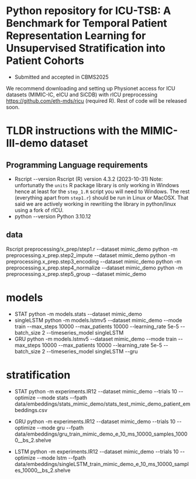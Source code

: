# Python  repository for ICU-TSB: A Benchmark for Temporal Patient Representation Learning for Unsupervised Stratification into Patient Cohorts 
-  Submitted and accepted in CBMS2025

We recommend downloading and setting up Physionet access for ICU datasets (MIMIC-IC, eICU and SiCDB) with rICU preprocessing https://github.com/eth-mds/ricu (required R). 
Rest of code will be released soon.


# TLDR instructions with the MIMIC-III-demo dataset
## Programming Language  requirements 
-  Rscript --version 
Rscript  (R) version 4.3.2 (2023-10-31)
Note:  unfortunatly the `units` R package library is only working in Windows hence at least for the `step_1.R` script you will need to Windows.
The rest (everything apart from `step1.r`) should be run in Linux or MacOSX.
That said we are actively  working in rewritiing the library in python/linux using a fork of rICU.
-  python --version
Python 3.10.12

## data
Rscript preprocessing/x_prep/step1.r --dataset mimic_demo
python -m preprocessing.x_prep.step2_impute --dataset mimic_demo 
python -m preprocessing.x_prep.step3_encoding --dataset mimic_demo
python -m preprocessing.x_prep.step4_normalize --dataset mimic_demo
python -m preprocessing.x_prep.step5_group --dataset mimic_demo

# models
- STAT
python -m models.stats --dataset mimic_demo
- singleLSTM
python -m models.lstmv5 --dataset mimic_demo --mode train --max_steps 10000 --max_patients 10000 --learning_rate 5e-5 --batch_size 2 --timeseries_model singleLSTM
- GRU
python -m models.lstmv5 --dataset mimic_demo --mode train --max_steps 10000 --max_patients 10000 --learning_rate 5e-5 --batch_size 2 --timeseries_model singleLSTM --gru

# stratification
- STAT
python -m experiments.IR12 --dataset mimic_demo --trials 10 --optimize --mode stats --fpath
data/embeddings/stats_mimic_demo/stats_test_mimic_demo_patient_embeddings.csv
-  GRU
python -m experiments.IR12 --dataset mimic_demo --trials 10 --optimize --mode gru --fpath data/embeddings/gru_train_mimic_demo_e_10_ms_10000_samples_10000__bs_2.shelve

- LSTM
python -m experiments.IR12 --dataset mimic_demo --trials 10 --optimize --mode lstm --fpath data/embeddings/singleLSTM_train_mimic_demo_e_10_ms_10000_samples_10000__bs_2.shelve       



